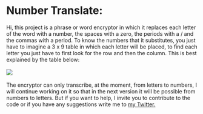 # Number Translate:
Hi, this project is a phrase or word encryptor in which it replaces each letter of the word with a number, the spaces with a zero, the periods with a / and the commas with a period. To know the numbers that it substitutes, you just have to imagine a 3 x 9 table in which each letter will be placed, to find each letter you just have to first look for the row and then the column. This is best explained by the table below:
<br><br><img src="https://garlok-dev.github.io/img/table.png"><br><br>
The encryptor can only transcribe, at the moment, from letters to numbers, I will continue working on it so that in the next version it will be possible from numbers to letters.
But if you want to help, I invite you to contribute to the code or if you have any suggestions write me to <a href="https://www.twitter.com/Garlok_Dev"> my Twitter. </a>
